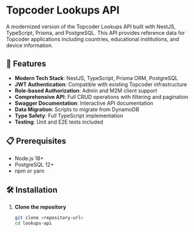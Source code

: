 # Topcoder Lookups API

A modernized version of the Topcoder Lookups API built with NestJS, TypeScript, Prisma, and PostgreSQL. This API provides reference data for Topcoder applications including countries, educational institutions, and device information.

## 🚀 Features

- **Modern Tech Stack**: NestJS, TypeScript, Prisma ORM, PostgreSQL
- **JWT Authentication**: Compatible with existing Topcoder infrastructure
- **Role-based Authorization**: Admin and M2M client support
- **Comprehensive API**: Full CRUD operations with filtering and pagination
- **Swagger Documentation**: Interactive API documentation
- **Data Migration**: Scripts to migrate from DynamoDB
- **Type Safety**: Full TypeScript implementation
- **Testing**: Unit and E2E tests included

## 📋 Prerequisites

- Node.js 18+ 
- PostgreSQL 12+
- npm or yarn

## 🛠️ Installation

1. **Clone the repository**
   ```bash
   git clone <repository-url>
   cd lookups-api
   